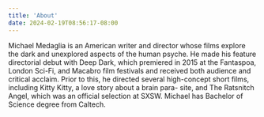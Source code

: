 ```yaml
---
title: 'About'
date: 2024-02-19T08:56:17-08:00
---
```


 Michael Medaglia is an American writer and director whose films explore the dark and unexplored aspects of the human psyche. He made his feature directorial debut with Deep Dark, which premiered in 2015 at the Fantaspoa, London Sci-Fi, and Macabro film festivals and received both audience and critical acclaim. Prior to this, he directed several high-concept short films, including Kitty Kitty, a love story about a brain para- site, and The Ratsnitch Angel, which was an official selection at SXSW. Michael has Bachelor of Science degree from Caltech.
